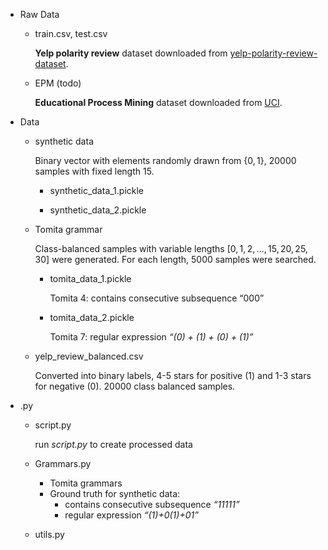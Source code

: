 * Raw Data
  - train.csv, test.csv
    
    **Yelp polarity review** dataset downloaded from [yelp-polarity-review-dataset](https://metatext.io/datasets/yelp-polarity-reviews).
    
  - EPM (todo)
  
    **Educational Process Mining** dataset downloaded from [UCI](https://archive.ics.uci.edu/ml/datasets/Educational+Process+Mining+%28EPM%29%3A+A+Learning+Analytics+Data+Set#).
  
* Data
  
  - synthetic data
  
    Binary vector with elements randomly drawn from $\{0, 1\}$, $20000$ samples with fixed length $15$.
  
    - synthetic_data_1.pickle
  
    - synthetic_data_2.pickle
  
  - Tomita grammar
  
    Class-balanced samples with variable lengths $[0, 1, 2, \dots,15, 20, 25, 30]$ were generated. For each length, 5000 samples were searched.
  
    - tomita_data_1.pickle
  
      Tomita 4: contains consecutive subsequence “000”
  
    - tomita_data_2.pickle
  
      Tomita 7: regular expression *“(0) + (1) + (0) + (1)”*
  
  - yelp_review_balanced.csv
  
    Converted into binary labels, 4-5 stars for positive (1) and 1-3 stars for negative (0). 20000 class balanced samples.
  
* .py
  - script.py
  
    run *script.py* to create processed data
  
  - Grammars.py
  
    - Tomita grammars
    - Ground truth for synthetic data:
      * contains consecutive subsequence *“11111”*
      * regular expression *“(1)+0(1)+01”*
  
  - utils.py
